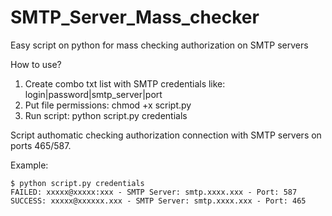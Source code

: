 # SMTP_Server_Mass_checker
Easy script on python for mass checking authorization on SMTP servers

How to use?

1. Create combo txt list with SMTP credentials like: login|password|smtp_server|port
2. Put file permissions: chmod +x script.py
3. Run script: python script.py credentials

Script authomatic checking authorization connection with SMTP servers on ports 465/587. 

Example:

```
$ python script.py credentials
FAILED: xxxxx@xxxxx:xxx - SMTP Server: smtp.xxxx.xxx - Port: 587
SUCCESS: xxxxx@xxxxxx.xxx - SMTP Server: smtp.xxxx.xxx - Port: 465
```
